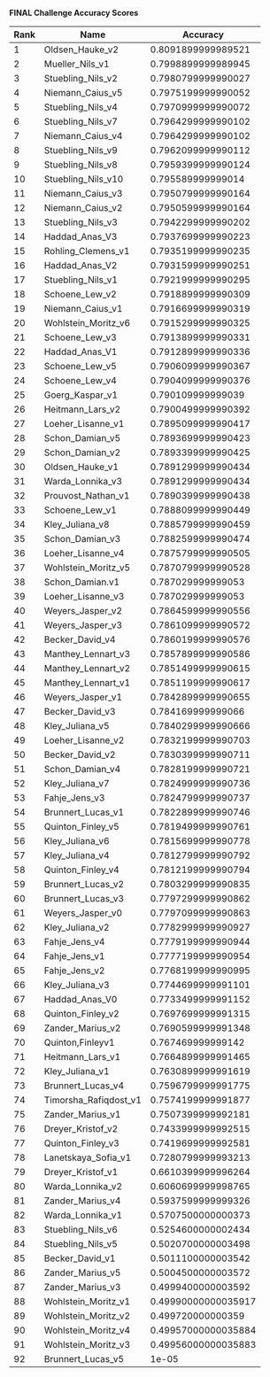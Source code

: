 **FINAL Challenge Accuracy Scores**



|Rank|Name|Accuracy|
|----|-----|---|
|1|Oldsen_Hauke_v2|0.8091899999989521|
|2|Mueller_Nils_v1|0.7998899999989945|
|3|Stuebling_Nils_v2|0.7980799999990027|
|4|Niemann_Caius_v5|0.7975199999990052|
|5|Stuebling_Nils_v4|0.7970999999990072|
|6|Stuebling_Nils_v7|0.7964299999990102|
|7|Niemann_Caius_v4|0.7964299999990102|
|8|Stuebling_Nils_v9|0.7962099999990112|
|9|Stuebling_Nils_v8|0.7959399999990124|
|10|Stuebling_Nils_v10|0.795589999999014|
|11|Niemann_Caius_v3|0.7950799999990164|
|12|Niemann_Caius_v2|0.7950599999990164|
|13|Stuebling_Nils_v3|0.7942299999990202|
|14|Haddad_Anas_V3|0.7937699999990223|
|15|Rohling_Clemens_v1|0.7935199999990235|
|16|Haddad_Anas_V2|0.7931599999990251|
|17|Stuebling_Nils_v1|0.7921999999990295|
|18|Schoene_Lew_v2|0.7918899999990309|
|19|Niemann_Caius_v1|0.7916699999990319|
|20|Wohlstein_Moritz_v6|0.7915299999990325|
|21|Schoene_Lew_v3|0.7913899999990331|
|22|Haddad_Anas_V1|0.7912899999990336|
|23|Schoene_Lew_v5|0.7906099999990367|
|24|Schoene_Lew_v4|0.7904099999990376|
|25|Goerg_Kaspar_v1|0.790109999999039|
|26|Heitmann_Lars_v2|0.7900499999990392|
|27|Loeher_Lisanne_v1|0.7895099999990417|
|28|Schon_Damian_v5|0.7893699999990423|
|29|Schon_Damian_v2|0.7893399999990425|
|30|Oldsen_Hauke_v1|0.7891299999990434|
|31|Warda_Lonnika_v3|0.7891299999990434|
|32|Prouvost_Nathan_v1|0.7890399999990438|
|33|Schoene_Lew_v1|0.7888099999990449|
|34|Kley_Juliana_v8|0.7885799999990459|
|35|Schon_Damian_v3|0.7882599999990474|
|36|Loeher_Lisanne_v4|0.7875799999990505|
|37|Wohlstein_Moritz_v5|0.7870799999990528|
|38|Schon_Damian.v1|0.787029999999053|
|39|Loeher_Lisanne_v3|0.787029999999053|
|40|Weyers_Jasper_v2|0.7864599999990556|
|41|Weyers_Jasper_v3|0.7861099999990572|
|42|Becker_David_v4|0.7860199999990576|
|43|Manthey_Lennart_v3|0.7857899999990586|
|44|Manthey_Lennart_v2|0.7851499999990615|
|45|Manthey_Lennart_v1|0.7851199999990617|
|46|Weyers_Jasper_v1|0.7842899999990655|
|47|Becker_David_v3|0.784169999999066|
|48|Kley_Juliana_v5|0.7840299999990666|
|49|Loeher_Lisanne_v2|0.7832199999990703|
|50|Becker_David_v2|0.7830399999990711|
|51|Schon_Damian_v4|0.7828199999990721|
|52|Kley_Juliana_v7|0.7824999999990736|
|53|Fahje_Jens_v3|0.7824799999990737|
|54|Brunnert_Lucas_v1|0.7822899999990746|
|55|Quinton_Finley_v5|0.7819499999990761|
|56|Kley_Juliana_v6|0.7815699999990778|
|57|Kley_Juliana_v4|0.7812799999990792|
|58|Quinton_Finley_v4|0.7812199999990794|
|59|Brunnert_Lucas_v2|0.7803299999990835|
|60|Brunnert_Lucas_v3|0.7797299999990862|
|61|Weyers_Jasper_v0|0.7797099999990863|
|62|Kley_Juliana_v2|0.7782999999990927|
|63|Fahje_Jens_v4|0.7779199999990944|
|64|Fahje_Jens_v1|0.7777199999990954|
|65|Fahje_Jens_v2|0.7768199999990995|
|66|Kley_Juliana_v3|0.7744699999991101|
|67|Haddad_Anas_V0|0.7733499999991152|
|68|Quinton_Finley_v2|0.7697699999991315|
|69|Zander_Marius_v2|0.7690599999991348|
|70|Quinton,Finleyv1|0.767469999999142|
|71|Heitmann_Lars_v1|0.7664899999991465|
|72|Kley_Juliana_v1|0.7630899999991619|
|73|Brunnert_Lucas_v4|0.7596799999991775|
|74|Timorsha_Rafiqdost_v1|0.7574199999991877|
|75|Zander_Marius_v1|0.7507399999992181|
|76|Dreyer_Kristof_v2|0.7433999999992515|
|77|Quinton_Finley_v3|0.7419699999992581|
|78|Lanetskaya_Sofia_v1|0.7280799999993213|
|79|Dreyer_Kristof_v1|0.6610399999996264|
|80|Warda_Lonnika_v2|0.6060699999998765|
|81|Zander_Marius_v4|0.5937599999999326|
|82|Warda_Lonnika_v1|0.5707500000000373|
|83|Stuebling_Nils_v6|0.5254600000002434|
|84|Stuebling_Nils_v5|0.5020700000003498|
|85|Becker_David_v1|0.5011100000003542|
|86|Zander_Marius_v5|0.5004500000003572|
|87|Zander_Marius_v3|0.4999400000003592|
|88|Wohlstein_Moritz_v1|0.49990000000035917|
|89|Wohlstein_Moritz_v2|0.499720000000359|
|90|Wohlstein_Moritz_v4|0.49957000000035884|
|91|Wohlstein_Moritz_v3|0.49956000000035883|
|92|Brunnert_Lucas_v5|1e-05|

